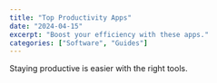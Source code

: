 ```yaml
---
title: "Top Productivity Apps"
date: "2024-04-15"
excerpt: "Boost your efficiency with these apps."
categories: ["Software", "Guides"]
---
```


Staying productive is easier with the right tools.

